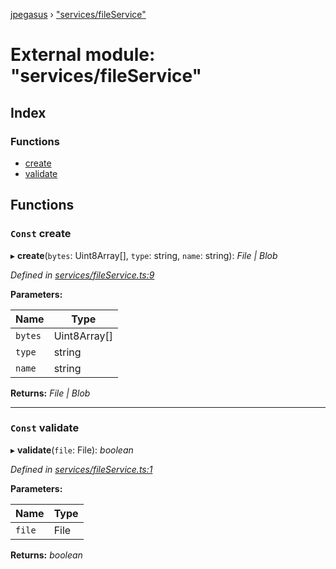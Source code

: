 [jpegasus](../README.md) › ["services/fileService"](_services_fileservice_.md)

# External module: "services/fileService"

## Index

### Functions

* [create](_services_fileservice_.md#const-create)
* [validate](_services_fileservice_.md#const-validate)

## Functions

### `Const` create

▸ **create**(`bytes`: Uint8Array[], `type`: string, `name`: string): *File | Blob*

*Defined in [services/fileService.ts:9](https://github.com/TonyBrobston/jpegasus/blob/78e3a3f/src/services/fileService.ts#L9)*

**Parameters:**

Name | Type |
------ | ------ |
`bytes` | Uint8Array[] |
`type` | string |
`name` | string |

**Returns:** *File | Blob*

___

### `Const` validate

▸ **validate**(`file`: File): *boolean*

*Defined in [services/fileService.ts:1](https://github.com/TonyBrobston/jpegasus/blob/78e3a3f/src/services/fileService.ts#L1)*

**Parameters:**

Name | Type |
------ | ------ |
`file` | File |

**Returns:** *boolean*
